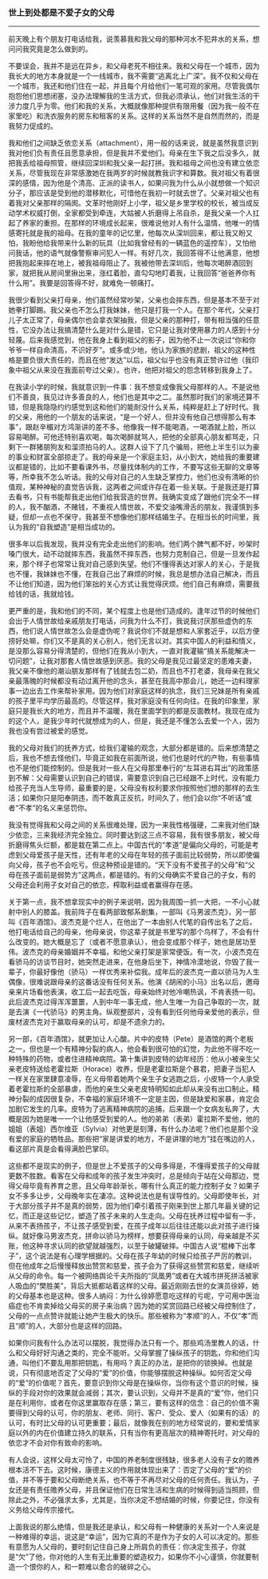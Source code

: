 <h3>世上到处都是不爱子女的父母</h3>
<hr>

前天晚上有个朋友打电话给我，说羡慕我和我父母的那种河水不犯井水的关系，想问问我究竟是怎么做到的。

不要误会，我并不是远在异乡，和父母老死不相往来。我和父母在一个城市，因为我长大的地方本身就是一个一线城市，我不需要“逃离北上广深”。我不仅和父母在一个城市，我还和他们住在一起，并且每个月给他们一笔可观的家用。尽管我偶尔抱怨他们思想闭塞，没办法理解我的生活方式，但我必须承认，他们对我生活的干涉力度几乎为零。他们和我的关系，大概就像那种提供有限用餐（因为我一般不在家里吃）和洗衣服务的房东和租客的关系。这样的关系当然不是自然而然的，而是我努力促成的。

我和他们之间缺乏依恋关系（attachment），用一般的话来说，就是虽然我意识到我对他们负有责任且愿意承担，但是我并不爱他们。母亲在生下我之后没多久，就把我丢给祖母照管，继续回深圳和我父亲一起打拼。我和祖母之间也没有建立依恋关系，尽管我现在非常感激她在我两岁的时候就教我识字和算数。我对祖父有着很深的感情，因为他是个清高、正派的读书人，如果问我为什么从小就想做一个知识分子，那应该是受到他的潜移默化，可惜他在我初一时就去世了。父亲对祖父也有着我对父亲那样的隔阂。文革时他刚好上小学，祖父是乡里学校的校长，被当成反动学术权威打倒，全家都受到牵连，大姑被人折磨得上吊自杀，是我父亲一个人扛起了养家的重担。在那样的环境成长起来，很难说他对人有什么温情，他唯一的情感寄托就是我的祖母。在我的童年的记忆里，他每次从深圳回来，都让我又盼又怕，我盼他给我带来什么新的玩具（比如我曾经有的一辆蓝色的遥控车），又怕他问我话，他的语气就像警察审问犯人一样。有好几次，我回答得不让他满意，他想把我抱起来摔在地上，被我祖母阻止了。我被他带去深圳后，他每次喝醉酒回到家，就把我从房间里揪出来，涨红着脸，直勾勾地盯着我，让我回答“爸爸养你有什么用”。我要是回答得不好，就难免一顿痛打。

我很少看到父亲打母亲，他们虽然经常吵架，父亲也会摔东西，但是基本不至于对她拳打脚踢。我父亲也不怎么打我妹妹，他只是打我一个人。在那个年代，父亲打儿子太正常了，母亲偶尔也会拿衣架抽我，但是父亲的那种打，带有相当强的任意性，它没办法让我搞清楚什么是对什么是错，它只是让我对使用暴力的人感到十分轻蔑。后来我感觉到，他在我身上看到祖父的影子，因为他不止一次说过“你和你爷爷一样自命清高，不识好歹”。或多或少地，他认为家族的悲剧，祖父的这种性格是要负很大责任的，而且在他“发达”以后，祖父似乎也没有真正赞许过他（我印象中祖父从来没在我面前夸过父亲）。也许，他把对祖父的怨念转移到我身上了。

在我读小学的时候，我就意识到一件事：我不想变成像我父母那样的人。不是说他们不善良，我见过许多善良的人，他们也是其中之二。虽然那时我们的家境还算不错，但是我隐隐约约感觉到这和他们的能耐没什么关系，纯粹是赶上了好时代。我的父亲，用他的一个朋友的话来说，“是一个好人，但并没有他自己想得那么有本事”，跟赵辛楣对方鸿渐讲的差不多。他像我一样不能喝酒，一喝酒就上脸，所以容易喝醉。可他还特别喜欢喝，每次喝醉就骂人，把他的全部真心朋友都骂走，只剩下一群猪朋狗友和溜须拍马的人。这群人设下了几个骗局，把他上半生引以为豪的事业和财富全部掠走了。我的母亲是一个家庭主妇，从小到大，她给我的重要建议都是错的，比如不要看课外书，尽量找体制内的工作，不要写这些无聊的文章等等，所幸我不怎么听话。我的父母对自己的人生缺乏掌控力，他们也没有清晰的价值观，某种神秘的直觉告诉我，这两者之间或许存在着一些关联。于是我还是打算去看书，只有书能帮我走出他们给我营造的世界。我确实变成了跟他们完全不一样的人，我不酗酒，不赌钱，不重视人情世故，不爱交油嘴滑舌的朋友，我谨慎到多疑，但却一点也不保守，我甚至不想像他们那样结婚生子。在相当长的时间里，我认为我的“自我塑造”是相当成功的。

很多年以后我发现，我并没有完全走出他们的影响。他们两个脾气都不好，吵架时嗓门很大，动不动就摔东西，我虽然不摔东西，也努力克制自己，但是一旦发作起来，那个样子也常常让我对自己感到失望。他们不懂得表达对家人的关心，于是我也不懂，我妹妹也不懂，在我自己出了麻烦的时候，我总是想办法自己解决，而且不让他们知道，因为他们笨拙的关心方式让我觉得厌烦。他们自己有麻烦，需要我给钱的话，我就给钱。

更严重的是，我和他们的不同，某个程度上也是他们造成的。逢年过节的时候他们会出于人情世故给亲戚朋友打电话，问我为什么不打，我说我讨厌那些虚伪的东西，他们说人情世故怎么会是虚伪呢？我说你们不就是想和人家套近乎，以后方便捞好处嘛，你们又不是真的关心别人，他们无言以对。其实中国人的利益和情义，是没那么容易分得清楚的，但他们在我从小到大，一直对我灌输“搞关系能解决一切问题”，让我对那套人情世故感到厌恶。我的父母是我见过最坚定的患难夫妻，我父亲不像他的潮汕朋友那样有了钱就去包二奶，而且也不打老婆，我母亲在我父亲最落魄的时候都没有动过离开他的念头，甚至在我高中那会儿，她还一边料理家事一边出去工作来帮补家用。因为他们对家庭这样的执念，我们三兄妹是所有亲戚的孩子里平均学历最高的。尽管这样，我对家庭没有任何向往。在我的印象里，家庭只是我长大的地方，而且并不温暖，我在里面学到的都是反面教材。我现在成为的这个人，是我少年时代就想成为的人，但是，我还是不懂怎么去爱一个人，因为我也没有尝过被爱的感觉。

我的父母对我们的抚养方式，给我们灌输的观念，大部分都是错的。后来想清楚之后，我也不想去怪他们，毕竟正如我在前面所说，他们也是时代的产物，有些事情也不是他们能控制的。但是我对一些人在父母那里奉行的“左耳进右耳出”的政策感到不解：父母需要认识到自己的错误，需要意识到自己已经跟不上时代，没有能力给孩子充当人生导师，最重要的是，父母没有权利要求你按照他们想的那样的去生活；如果你只是阳奉阴违，而不敢真正反抗，时间久了，他们会以你“不听话”或者“不孝”的名义来惩罚你。

我没有觉得我和父母之间的关系很难处理，因为一来我性格强硬，二来我对他们缺少依恋，三来我经济完全独立。同时要达到这三点不容易，我有很多朋友，被父母折磨得焦头烂额，都是栽在第二点上。中国古代的“孝道”是偏向父母的，可能是考虑到父母爱孩子是天性，还有年老的父母在年轻的孩子面前比较弱势，所以即使偏向父母，孩子也不会吃亏。但这种预设是错的。“天下没有不爱孩子的父母”和“父母在孩子面前是弱势方”这两点，都是错的。有的父母确实不爱自己的子女，有的父母还会利用子女对自己的依恋，榨取利益或者赢得存在感。

关于第一点，我不想拿现实中的例子来说明，因为我周围一抓一大把，一不小心就射中别人的膝盖。我前阵子在看两部致郁系剧集，一部叫《马男波杰克》，另一部叫《百年酒馆》。波杰克是个烂人，在他出了一本由别人代笔的自传出名了之后，他打电话给自己的母亲，他母亲说，你这辈子就是书里写的那个鸟样了，不会有什么改变的。她大概是忘了（或者不愿意承认），他会变成那个样子，她也是居功至伟。波杰克的母亲婚姻并不幸福，和他父亲打架是家常便饭。有一次，小波杰克在看骄马的访谈节目时，她突然走进来，在他身后坐下，神情冷漠地说，你毁了我一辈子，你最好像他（骄马）一样优秀来补偿我。成年后的波杰克一直以骄马为人生偶像，很难说跟母亲的这番话没有任何关系。他演《胡闹的小马》出名以后，邀母亲来片场看他表演，收工后一起去吃饭，母亲始终对他冷嘲热讽，不肯表扬一句。此后波杰克过得浑浑噩噩，人到中年一事无成，他人生唯一为自己争取的一次，就是去演《一代骄马》的男主角。纵观整部片，没有看到任何他母亲爱他的表示，但废材波杰克对于赢取母亲的认可，却是不遗余力的。

另一部，《百年酒馆》，就更加让人心酸。片中的皮特（Pete）是酒馆的两个老板之一，但也是一个有精神分裂的病人，他会看到很可怕的幻觉，为此他不得不吃一种特殊的药物，或者住进精神病院。第十集讲到皮特的幼年经历：他从小被亲生父亲老皮特送给老霍拉斯（Horace）收养，但是老霍拉斯是个暴君，把妻子当犯人一样关在家里肆意凌辱，在义母带着她两个亲生子女逃跑之后，小皮特一个人承受着老霍拉斯的全部暴虐，而他的亲生父亲老皮特明知如此却从来没有出口制止。精神分裂的成因很复杂，不幸福的家庭环境不一定是主因，但是缺爱和家暴，肯定会加剧它发生的几率。皮特为了逃离精神病院的追捕，后来跟一个女病友私奔了，大概是因为她是唯一一个让他感受到爱的人。他的弟弟（表弟）霍拉斯不爱他，他的姐姐（表姐）西尔维亚（Sylvia）对他更是刻薄，有什么办法呢？他们也是那个没有爱的家庭的牺牲品。那些把“家是讲爱的地方，不是讲理的地方”挂在嘴边的人，看这部片真是会看得满脸巴掌印。

这些都不是现实的例子，但是世上不爱孩子的父母多得是，不懂得爱孩子的父母就更数不胜数。看客在父母和成年的孩子发生冲突时，总是倾向于站在父母那边，觉得父母毕竟有养育之恩，且父母年龄渐长，哪有什么真正的能力控制子女？如果子女不多多让步，父母晚年实在凄凉。这种说法也是有误导性的。父母即使年长，对于大部分孩子并不是真的弱势，因为他们牵引着孩子刚来到世上那几年最关键的记忆，而正是这些记忆，塑造了孩子未来的人生走向。父母在抚养过程中留有一手，从来不表扬孩子，不让孩子感受到爱，在孩子成年以后往往还能以此对孩子进行操纵。就好像马男波杰克，拼命以骄马为榜样，想要获得母亲的认同，母亲越是不买账，他这种寻求认同的欲望就越强烈，以至于破罐破摔。中国古人说“棍棒下出孝子”，这个说法是有心理学根据的。父母在孩子年幼的时候只给孩子严厉的教训，但在他成年之后慢慢释放出赞赏和慈爱，孩子会为了获得这些赞赏和慈爱，继续听从父母的命令。每一个被网络舆论千夫所指的“凤凰男”或者在大城市拼死拼活被家人吸血的“樊胜美”，背后大抵都站着这样的父母。最近刚刚去世的女演员徐婷，她的父母基本也是这种。很多人纳闷：为什么徐婷愿意吃这样的亏呢，宁可用中医治癌症也不肯卖掉给父母买的房子来治病？因为她的奖赏回路已经被父母控制住了，父母的一点点赞许就能让她产生极大的快乐。那些被称为“孝顺”的人，不仅“孝”而且“顺”的人，大部分也是这样的回路。

如果你问我有什么办法可以摆脱，我觉得办法只有一个。那些鸡汤里教人的话，什么和父母好好沟通之类的，完全不能听。父母掌握了操纵孩子的钥匙，你和他们沟通，叫他们不要乱用那把钥匙，有用吗？真正的办法，是把你的锁换掉。也就是说，只有彻底地否定了父母的“爱”的价值，你能够摆脱这种操纵。如何否定父母的“爱”的价值呢？首先，要意识到你父母是在操纵你，当你有这个意识的时候，操纵的手段对你的效果就会减弱；其次，要认识到，父母并不是真的“爱”你，他们只是在利用你，或者在你这里赢取存在感；第三，要有这样的信念：自己的价值不需要得到父母的认可，你的朋友、老师、同行、客户、受众、爱人（如果有的话）的认可，有时比父母的认可更重要；最后，就像我在别的地方经常说的，要和爱情家庭以外的内在价值建立持久的联系，只有当你有更高层次的精神寄托时，对父母的依恋才不会对你有致命的影响。

有人会说，这样父母太可怜了，中国的养老制度很残缺，很多老人没有子女的赡养根本活不下去。这时候，康德主义的作用就体现出来了：否定了父母的“爱”的价值，并不等于要和父母断绝关系，也不等于不再尽对父母的任何责任。我认为，子女还是有责任赡养父母，并且保证他们在日常生活和生病的时候得到适当照顾，但除此之外，不必强求太多，尤其是，当你决定不想结婚的时候，你要记住，你没有义务给父母传宗接代。

上面我说的那么绝情，但是我还是承认，和父母有一种健康的关系对一个人来说是一种难得的幸运，说这是“幸运”，因为它真的不是作为子女的人可以决定的。那些有意愿为人父母的，要时刻记住自己身上所肩负的责任：你决定生孩子，你就是“欠”了他，你对他的人生有无比重要的塑造权力，如果你不小心谨慎，你就要制造一个恨你的人，和一颗难以愈合的破碎之心。



